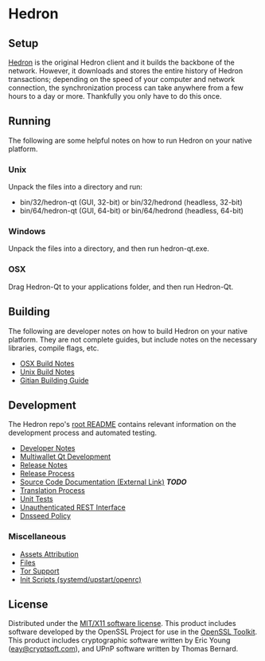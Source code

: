 Hedron
=====================

Setup
---------------------
[Hedron](http://hedron.co/) is the original Hedron client and it builds the backbone of the network. However, it downloads and stores the entire history of Hedron transactions; depending on the speed of your computer and network connection, the synchronization process can take anywhere from a few hours to a day or more. Thankfully you only have to do this once.

Running
---------------------
The following are some helpful notes on how to run Hedron on your native platform.

### Unix

Unpack the files into a directory and run:

- bin/32/hedron-qt (GUI, 32-bit) or bin/32/hedrond (headless, 32-bit)
- bin/64/hedron-qt (GUI, 64-bit) or bin/64/hedrond (headless, 64-bit)

### Windows

Unpack the files into a directory, and then run hedron-qt.exe.

### OSX

Drag Hedron-Qt to your applications folder, and then run Hedron-Qt.

Building
---------------------
The following are developer notes on how to build Hedron on your native platform. They are not complete guides, but include notes on the necessary libraries, compile flags, etc.

- [OSX Build Notes](build-osx.md)
- [Unix Build Notes](build-unix.md)
- [Gitian Building Guide](gitian-building.md)

Development
---------------------
The Hedron repo's [root README](https://github.com/Hedron/hedron/blob/master/README.md) contains relevant information on the development process and automated testing.

- [Developer Notes](developer-notes.md)
- [Multiwallet Qt Development](multiwallet-qt.md)
- [Release Notes](release-notes.md)
- [Release Process](release-process.md)
- [Source Code Documentation (External Link)](https://dev.visucore.com/bitcoin/doxygen/) ***TODO***
- [Translation Process](translation_process.md)
- [Unit Tests](unit-tests.md)
- [Unauthenticated REST Interface](REST-interface.md)
- [Dnsseed Policy](dnsseed-policy.md)

### Miscellaneous
- [Assets Attribution](assets-attribution.md)
- [Files](files.md)
- [Tor Support](tor.md)
- [Init Scripts (systemd/upstart/openrc)](init.md)

License
---------------------
Distributed under the [MIT/X11 software license](http://www.opensource.org/licenses/mit-license.php).
This product includes software developed by the OpenSSL Project for use in the [OpenSSL Toolkit](https://www.openssl.org/). This product includes
cryptographic software written by Eric Young ([eay@cryptsoft.com](mailto:eay@cryptsoft.com)), and UPnP software written by Thomas Bernard.
